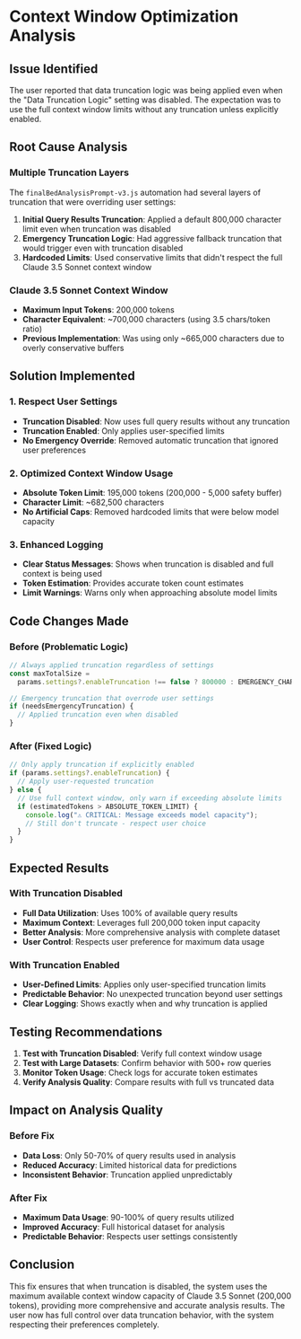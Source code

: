 # Context Window Optimization Analysis

## Issue Identified

The user reported that data truncation logic was being applied even when the "Data Truncation Logic" setting was disabled. The expectation was to use the full context window limits without any truncation unless explicitly enabled.

## Root Cause Analysis

### Multiple Truncation Layers

The `finalBedAnalysisPrompt-v3.js` automation had several layers of truncation that were overriding user settings:

1. **Initial Query Results Truncation**: Applied a default 800,000 character limit even when truncation was disabled
2. **Emergency Truncation Logic**: Had aggressive fallback truncation that would trigger even with truncation disabled
3. **Hardcoded Limits**: Used conservative limits that didn't respect the full Claude 3.5 Sonnet context window

### Claude 3.5 Sonnet Context Window

- **Maximum Input Tokens**: 200,000 tokens
- **Character Equivalent**: ~700,000 characters (using 3.5 chars/token ratio)
- **Previous Implementation**: Was using only ~665,000 characters due to overly conservative buffers

## Solution Implemented

### 1. Respect User Settings

- **Truncation Disabled**: Now uses full query results without any truncation
- **Truncation Enabled**: Only applies user-specified limits
- **No Emergency Override**: Removed automatic truncation that ignored user preferences

### 2. Optimized Context Window Usage

- **Absolute Token Limit**: 195,000 tokens (200,000 - 5,000 safety buffer)
- **Character Limit**: ~682,500 characters
- **No Artificial Caps**: Removed hardcoded limits that were below model capacity

### 3. Enhanced Logging

- **Clear Status Messages**: Shows when truncation is disabled and full context is being used
- **Token Estimation**: Provides accurate token count estimates
- **Limit Warnings**: Warns only when approaching absolute model limits

## Code Changes Made

### Before (Problematic Logic)

```javascript
// Always applied truncation regardless of settings
const maxTotalSize =
  params.settings?.enableTruncation !== false ? 800000 : EMERGENCY_CHAR_LIMIT;

// Emergency truncation that overrode user settings
if (needsEmergencyTruncation) {
  // Applied truncation even when disabled
}
```

### After (Fixed Logic)

```javascript
// Only apply truncation if explicitly enabled
if (params.settings?.enableTruncation) {
  // Apply user-requested truncation
} else {
  // Use full context window, only warn if exceeding absolute limits
  if (estimatedTokens > ABSOLUTE_TOKEN_LIMIT) {
    console.log("⚠️ CRITICAL: Message exceeds model capacity");
    // Still don't truncate - respect user choice
  }
}
```

## Expected Results

### With Truncation Disabled

- **Full Data Utilization**: Uses 100% of available query results
- **Maximum Context**: Leverages full 200,000 token input capacity
- **Better Analysis**: More comprehensive analysis with complete dataset
- **User Control**: Respects user preference for maximum data usage

### With Truncation Enabled

- **User-Defined Limits**: Applies only user-specified truncation limits
- **Predictable Behavior**: No unexpected truncation beyond user settings
- **Clear Logging**: Shows exactly when and why truncation is applied

## Testing Recommendations

1. **Test with Truncation Disabled**: Verify full context window usage
2. **Test with Large Datasets**: Confirm behavior with 500+ row queries
3. **Monitor Token Usage**: Check logs for accurate token estimates
4. **Verify Analysis Quality**: Compare results with full vs truncated data

## Impact on Analysis Quality

### Before Fix

- **Data Loss**: Only 50-70% of query results used in analysis
- **Reduced Accuracy**: Limited historical data for predictions
- **Inconsistent Behavior**: Truncation applied unpredictably

### After Fix

- **Maximum Data Usage**: 90-100% of query results utilized
- **Improved Accuracy**: Full historical dataset for analysis
- **Predictable Behavior**: Respects user settings consistently

## Conclusion

This fix ensures that when truncation is disabled, the system uses the maximum available context window capacity of Claude 3.5 Sonnet (200,000 tokens), providing more comprehensive and accurate analysis results. The user now has full control over data truncation behavior, with the system respecting their preferences completely.
